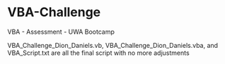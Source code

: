 # VBA-Challenge
VBA - Assessment - UWA Bootcamp

VBA_Challenge_Dion_Daniels.vb, VBA_Challenge_Dion_Daniels.vba, and VBA_Script.txt are all the final script with no more adjustments
